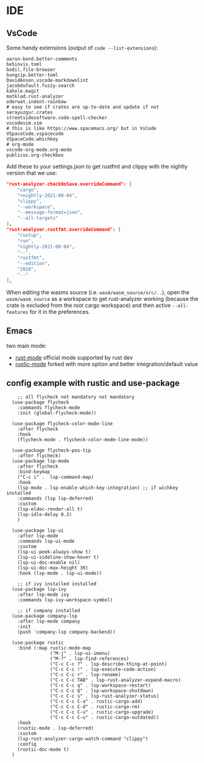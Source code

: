 # IDE

## VsCode

Some handy extensions (output of `code --list-extensions`):

```shell
aaron-bond.better-comments
be5invis.toml
bodil.file-browser
bungcip.better-toml
DavidAnson.vscode-markdownlint
jacobdufault.fuzzy-search
kahole.magit
matklad.rust-analyzer
oderwat.indent-rainbow
# easy to see if crates are up-to-date and update if not
serayuzgur.crates
streetsidesoftware.code-spell-checker
vscodevim.vim
# this is like https://www.spacemacs.org/ but in VsCode
VSpaceCode.vspacecode
VSpaceCode.whichkey
# org-mode
vscode-org-mode.org-mode
publicus.org-checkbox
```

Add these to your settings.json to get rustfmt and clippy with the nightly version that we use:

```json
"rust-analyzer.checkOnSave.overrideCommand": [
    "cargo",
    "+nightly-2021-08-04",
    "clippy",
    "--workspace",
    "--message-format=json",
    "--all-targets"
],
"rust-analyzer.rustfmt.overrideCommand": [
    "rustup",
    "run",
    "nightly-2021-08-04",
    "--",
    "rustfmt",
    "--edition",
    "2018",
    "--"
],
```

When editing the wasms source (i.e. `wasm/wasm_source/src/..`), open the `wasm/wasm_source` as a workspace to get rust-analyzer working (because the crate is excluded from the root cargo workspace) and then active `--all-features` for it in the preferences.

## Emacs

two main mode:

- [rust-mode](https://github.com/rust-lang/rust-mode)
  official mode supported by rust dev
- [rustic-mode](https://github.com/brotzeit/rustic)
  forked with more option and better integration/default value

## config example with rustic and use-package

```elisp
    ;; all flycheck not mandatory not mandatory
  (use-package flycheck
    :commands flycheck-mode
    :init (global-flycheck-mode))

  (use-package flycheck-color-mode-line
    :after flycheck
    :hook
    (flycheck-mode . flycheck-color-mode-line-mode))

  (use-package flycheck-pos-tip
    :after flycheck)
  (use-package lsp-mode
    :after flycheck
    :bind-keymap
    ("C-c i" .  lsp-command-map)
    :hook
    (lsp-mode . lsp-enable-which-key-integration) ;; if wichkey installed
    :commands (lsp lsp-deferred)
    :custom
    (lsp-eldoc-render-all t)
    (lsp-idle-delay 0.3)
    )

  (use-package lsp-ui
    :after lsp-mode
    :commands lsp-ui-mode
    :custom
    (lsp-ui-peek-always-show t)
    (lsp-ui-sideline-show-hover t)
    (lsp-ui-doc-enable nil)
    (lsp-ui-doc-max-height 30)
    :hook (lsp-mode . lsp-ui-mode))

    ;; if ivy installed installed
  (use-package lsp-ivy
    :after lsp-mode ivy
    :commands lsp-ivy-workspace-symbol)

    ;; if company installed
  (use-package company-lsp
    :after lsp-mode company
    :init
    (push 'company-lsp company-backend))

  (use-package rustic
    :bind (:map rustic-mode-map
                ("M-j" . lsp-ui-imenu)
                ("M-?" . lsp-find-references)
                ("C-c C-c ?" . lsp-describe-thing-at-point)
                ("C-c C-c !" . lsp-execute-code-action)
                ("C-c C-c r" . lsp-rename)
                ("C-c C-c TAB" . lsp-rust-analyzer-expand-macro)
                ("C-c C-c q" . lsp-workspace-restart)
                ("C-c C-c Q" . lsp-workspace-shutdown)
                ("C-c C-c s" . lsp-rust-analyzer-status)
                ("C-c C-c C-a" . rustic-cargo-add)
                ("C-c C-c C-d" . rustic-cargo-rm)
                ("C-c C-c C-u" . rustic-cargo-upgrade)
                ("C-c C-c C-u" . rustic-cargo-outdated))
    :hook
    (rustic-mode . lsp-deferred)
    :custom
    (lsp-rust-analyzer-cargo-watch-command "clippy")
    :config
    (rustic-doc-mode t)
  )
```
